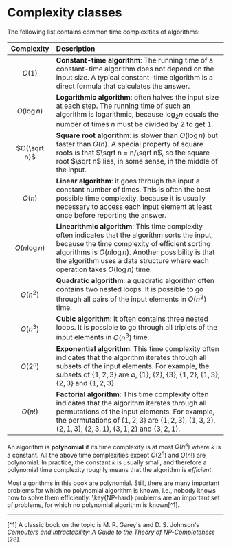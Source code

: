 # Complexity classes

The following list contains common time complexities of algorithms:

| Complexity | Description |
| :---: | :--- |
| $O(1)$ | **Constant-time algorithm**: The running time of a constant-time algorithm does not depend on the input size.  A typical constant-time algorithm is a direct formula that calculates the answer. |
| $O(\log n)$ | **Logarithmic algorithm**: often halves the input size at each step.  The running time of such an algorithm is logarithmic, because $\log_2 n$ equals the number of times $n$ must be divided by 2 to get 1. |
| $O(\sqrt n)$ |**Square root algorithm**: is slower than $O(\log n)$ but faster than $O(n)$.  A special property of square roots is that $\sqrt n = n/\sqrt n$, so the square root $\sqrt n$ lies, in some sense, in the middle of the input. |
| $O(n)$ | **Linear algorithm**: it goes through the input a constant number of times.  This is often the best possible time complexity, because it is usually necessary to access each input element at least once before reporting the answer. |
| $O(n \log n)$ | **Linearithmic algorithm**: This time complexity often indicates that the algorithm sorts the input, because the time complexity of efficient sorting algorithms is $O(n \log n)$.  Another possibility is that the algorithm uses a data structure where each operation takes $O(\log n)$ time. |
| $O(n^2)$ | **Quadratic algorithm**: a quadratic algorithm often contains two nested loops.  It is possible to go through all pairs of the input elements in $O(n^2)$ time. |
| $O(n^3)$ | **Cubic algorithm**: it often contains three nested loops.  It is possible to go through all triplets of the input elements in $O(n^3)$ time. |
| $O(2^n)$ |  **Exponential algorithm**: This time complexity often indicates that the algorithm iterates through all subsets of the input elements.  For example, the subsets of $\{1,2,3\}$ are $\emptyset$, $\{1\}$, $\{2\}$, $\{3\}$, $\{1,2\}$, $\{1,3\}$, $\{2,3\}$ and $\{1,2,3\}$. |
| $O(n!)$ | **Factorial algorithm**: This time complexity often indicates that the algorithm iterates through all permutations of the input elements.  For example, the permutations of $\{1,2,3\}$ are $(1,2,3)$, $(1,3,2)$, $(2,1,3)$, $(2,3,1)$, $(3,1,2)$ and $(3,2,1)$. |

An algorithm is **polynomial** if its time complexity is at most $O(n^k)$ where $k$ is a constant.  All the above time complexities except $O(2^n)$ and $O(n!)$ are polynomial.  In practice, the constant $k$ is usually small, and therefore a polynomial time complexity roughly means that the algorithm is _efficient_.

Most algorithms in this book are polynomial.  Still, there are many important problems for which
no polynomial algorithm is known, i.e., nobody knows how to solve them efficiently.  \key{NP-hard} problems are an important set of problems, for which no polynomial algorithm is known[^1].

___

[^1] A classic book on the topic is M. R. Garey's and D. S. Johnson's _Computers and Intractability: A Guide to the Theory of NP-Completeness_ [28].
